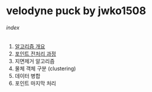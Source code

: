 # velodyne puck by jwko1508

###### index
1. [알고리즘 개요](/docs/mdfile/algorithm_abstract.md)
2. [포인트 전처리 과정](/docs/mdfile/pretreatment.md)
3. 지면제거 알고리즘
4. 물체 객체 구분 (clustering)
5. 데이터 병합
6. 포인트 마지막 처리
